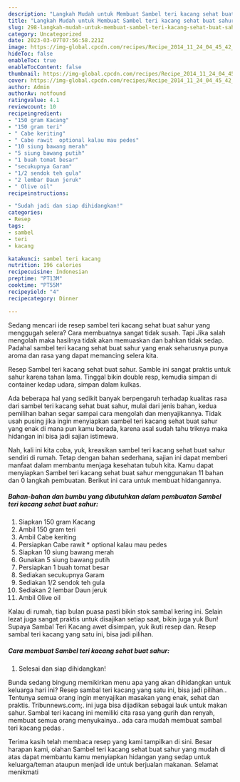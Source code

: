 ```yaml
---
description: "Langkah Mudah untuk Membuat Sambel teri kacang sehat buat sahur Anti Gagal"
title: "Langkah Mudah untuk Membuat Sambel teri kacang sehat buat sahur Anti Gagal"
slug: 298-langkah-mudah-untuk-membuat-sambel-teri-kacang-sehat-buat-sahur-anti-gagal
category: Uncategorized
date: 2023-03-07T07:56:58.221Z
image: https://img-global.cpcdn.com/recipes/Recipe_2014_11_24_04_45_42_147_550bd558263ba6d94939/680x482cq70/sambel-teri-kacang-sehat-buat-sahur-foto-resep-utama.jpg
hideToc: false
enableToc: true
enableTocContent: false
thumbnail: https://img-global.cpcdn.com/recipes/Recipe_2014_11_24_04_45_42_147_550bd558263ba6d94939/680x482cq70/sambel-teri-kacang-sehat-buat-sahur-foto-resep-utama.jpg
cover: https://img-global.cpcdn.com/recipes/Recipe_2014_11_24_04_45_42_147_550bd558263ba6d94939/680x482cq70/sambel-teri-kacang-sehat-buat-sahur-foto-resep-utama.jpg
author: Admin
authorAv: notfound
ratingvalue: 4.1
reviewcount: 10
recipeingredient:
- "150 gram Kacang"
- "150 gram teri"
- " Cabe keriting"
- " Cabe rawit  optional kalau mau pedes"
- "10 siung bawang merah"
- "5 siung bawang putih"
- "1 buah tomat besar"
- "secukupnya Garam"
- "1/2 sendok teh gula"
- "2 lembar Daun jeruk"
- " Olive oil"
recipeinstructions:

- "Sudah jadi dan siap dihidangkan!"
categories:
- Resep
tags:
- sambel
- teri
- kacang

katakunci: sambel teri kacang 
nutrition: 196 calories
recipecuisine: Indonesian
preptime: "PT13M"
cooktime: "PT55M"
recipeyield: "4"
recipecategory: Dinner

---
```



Sedang mencari ide resep sambel teri kacang sehat buat sahur yang menggugah selera? Cara membuatnya sangat tidak susah. Tapi Jika salah mengolah maka hasilnya tidak akan memuaskan dan bahkan tidak sedap. Padahal sambel teri kacang sehat buat sahur yang enak seharusnya punya aroma dan rasa yang dapat memancing selera kita.


Resep Sambel teri kacang sehat buat sahur. Samble ini sangat praktis untuk sahur karena tahan lama. Tinggal bikin double resp, kemudia simpan di container kedap udara, simpan dalam kulkas.

Ada beberapa hal yang sedikit banyak berpengaruh terhadap kualitas rasa dari sambel teri kacang sehat buat sahur, mulai dari jenis bahan, kedua pemilihan bahan segar sampai cara mengolah dan menyajikannya. Tidak usah pusing jika ingin menyiapkan sambel teri kacang sehat buat sahur yang enak di mana pun kamu berada, karena asal sudah tahu triknya maka hidangan ini bisa jadi sajian istimewa.


Nah, kali ini kita coba, yuk, kreasikan sambel teri kacang sehat buat sahur sendiri di rumah. Tetap dengan bahan sederhana, sajian ini dapat memberi manfaat dalam membantu menjaga kesehatan tubuh kita. Kamu dapat menyiapkan Sambel teri kacang sehat buat sahur menggunakan 11 bahan dan 0 langkah pembuatan. Berikut ini cara untuk membuat hidangannya.

<!--inarticleads1-->

##### Bahan-bahan dan bumbu yang dibutuhkan dalam pembuatan Sambel teri kacang sehat buat sahur:

1. Siapkan 150 gram Kacang
1. Ambil 150 gram teri
1. Ambil  Cabe keriting
1. Persiapkan  Cabe rawit * optional kalau mau pedes
1. Siapkan 10 siung bawang merah
1. Gunakan 5 siung bawang putih
1. Persiapkan 1 buah tomat besar
1. Sediakan secukupnya Garam
1. Sediakan 1/2 sendok teh gula
1. Sediakan 2 lembar Daun jeruk
1. Ambil  Olive oil


Kalau di rumah, tiap bulan puasa pasti bikin stok sambal kering ini. Selain lezat juga sangat praktis untuk disajikan setiap saat, bikin juga yuk Bun! Supaya Sambal Teri Kacang awet disimpan, yuk ikuti resep dan. Resep sambal teri kacang yang satu ini, bisa jadi pilihan. 

<!--inarticleads2-->

##### Cara membuat Sambel teri kacang sehat buat sahur:


1. Selesai dan siap dihidangkan!

Bunda sedang bingung memikirkan menu apa yang akan dihidangkan untuk keluarga hari ini? Resep sambal teri kacang yang satu ini, bisa jadi pilihan.. Tentunya semua orang ingin menyajikan masakan yang enak, sehat dan praktis. Tribunnews.com;. ini juga bisa dijadikan sebagai lauk untuk makan sahur. Sambal teri kacang ini memiliki cita rasa yang gurih dan renyah, membuat semua orang menyukainya.. ada cara mudah membuat sambal teri kacang pedas . 

Terima kasih telah membaca resep yang kami tampilkan di sini. Besar harapan kami, olahan Sambel teri kacang sehat buat sahur yang mudah di atas dapat membantu kamu menyiapkan hidangan yang sedap untuk keluarga/teman ataupun menjadi ide untuk berjualan makanan. Selamat menikmati
